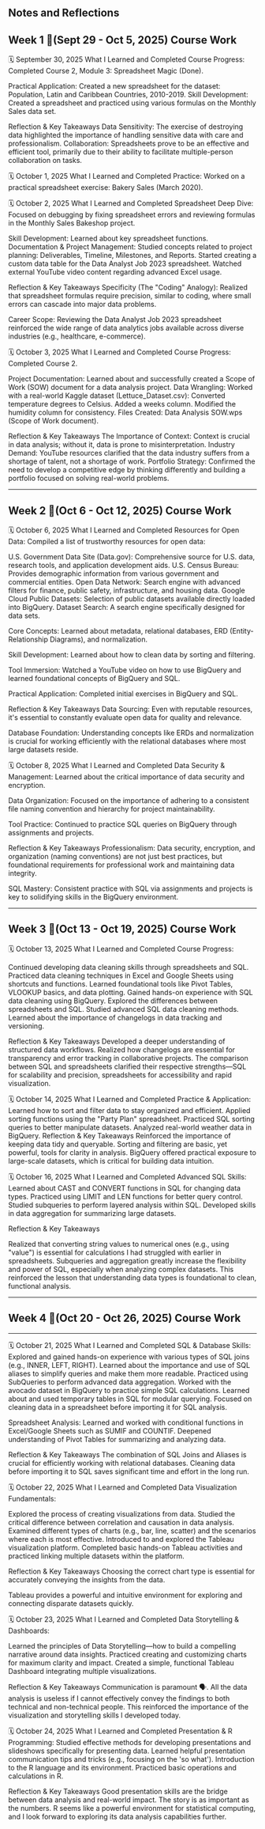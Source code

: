 Notes and Reflections 
------------------------------------------------------

## Week 1 📅(Sept 29 - Oct 5, 2025) Course Work

🗓️ September 30, 2025
What I Learned and Completed
Course Progress: Completed Course 2, Module 3: Spreadsheet Magic (Done).

Practical Application: Created a new spreadsheet for the dataset: Population, Latin and Caribbean Countries, 2010-2019.
Skill Development: Created a spreadsheet and practiced using various formulas on the Monthly Sales data set.

Reflection & Key Takeaways
Data Sensitivity: The exercise of destroying data highlighted the importance of handling sensitive data with care and professionalism.
Collaboration: Spreadsheets prove to be an effective and efficient tool, primarily due to their ability to facilitate multiple-person collaboration on tasks.

🗓️ October 1, 2025
What I Learned and Completed
Practice: Worked on a practical spreadsheet exercise: Bakery Sales (March 2020).

🗓️ October 2, 2025
What I Learned and Completed
Spreadsheet Deep Dive: Focused on debugging by fixing spreadsheet errors and reviewing formulas in the Monthly Sales Bakeshop project.

Skill Development: Learned about key spreadsheet functions.
Documentation & Project Management: Studied concepts related to project planning: Deliverables, Timeline, Milestones, and Reports.
Started creating a custom data table for the Data Analyst Job 2023 spreadsheet.
Watched external YouTube video content regarding advanced Excel usage.

Reflection & Key Takeaways
Specificity (The "Coding" Analogy): Realized that spreadsheet formulas require precision, similar to coding, where small errors can cascade into major data problems.

Career Scope: Reviewing the Data Analyst Job 2023 spreadsheet reinforced the wide range of data analytics jobs available across diverse industries (e.g., healthcare, e-commerce).

🗓️ October 3, 2025
What I Learned and Completed
Course Progress: Completed Course 2.

Project Documentation: Learned about and successfully created a Scope of Work (SOW) document for a data analysis project.
Data Wrangling: Worked with a real-world Kaggle dataset (Lettuce_Dataset.csv):
Converted temperature degrees to Celsius.
Added a weeks column.
Modified the humidity column for consistency.
Files Created: Data Analysis SOW.wps (Scope of Work document).

Reflection & Key Takeaways
The Importance of Context: Context is crucial in data analysis; without it, data is prone to misinterpretation.
Industry Demand: YouTube resources clarified that the data industry suffers from a shortage of talent, not a shortage of work.
Portfolio Strategy: Confirmed the need to develop a competitive edge by thinking differently and building a portfolio focused on solving real-world problems.

---
## Week 2 📅(Oct 6 - Oct 12, 2025) Course Work
🗓️ October 6, 2025
What I Learned and Completed
Resources for Open Data: Compiled a list of trustworthy resources for open data:

U.S. Government Data Site (Data.gov): Comprehensive source for U.S. data, research tools, and application development aids.
U.S. Census Bureau: Provides demographic information from various government and commercial entities.
Open Data Network: Search engine with advanced filters for finance, public safety, infrastructure, and housing data.
Google Cloud Public Datasets: Selection of public datasets available directly loaded into BigQuery.
Dataset Search: A search engine specifically designed for data sets.

Core Concepts: Learned about metadata, relational databases, ERD (Entity-Relationship Diagrams), and normalization.

Skill Development: Learned about how to clean data by sorting and filtering.

Tool Immersion: Watched a YouTube video on how to use BigQuery and learned foundational concepts of BigQuery and SQL.

Practical Application: Completed initial exercises in BigQuery and SQL.

Reflection & Key Takeaways
Data Sourcing: Even with reputable resources, it's essential to constantly evaluate open data for quality and relevance.

Database Foundation: Understanding concepts like ERDs and normalization is crucial for working efficiently with the relational databases where most large datasets reside.

🗓️ October 8, 2025
What I Learned and Completed
Data Security & Management: Learned about the critical importance of data security and encryption.

Data Organization: Focused on the importance of adhering to a consistent file naming convention and hierarchy for project maintainability.

Tool Practice: Continued to practice SQL queries on BigQuery through assignments and projects.

Reflection & Key Takeaways
Professionalism: Data security, encryption, and organization (naming conventions) are not just best practices, but foundational requirements for professional work and maintaining data integrity.

SQL Mastery: Consistent practice with SQL via assignments and projects is key to solidifying skills in the BigQuery environment.

-----
## Week 3 📅(Oct 13 - Oct 19, 2025) Course Work

🗓️ October 13, 2025
What I Learned and Completed
Course Progress: 

Continued developing data cleaning skills through spreadsheets and SQL.
Practiced data cleaning techniques in Excel and Google Sheets using shortcuts and functions.
Learned foundational tools like Pivot Tables, VLOOKUP basics, and data plotting.
Gained hands-on experience with SQL data cleaning using BigQuery.
Explored the differences between spreadsheets and SQL.
Studied advanced SQL data cleaning methods.
Learned about the importance of changelogs in data tracking and versioning.

Reflection & Key Takeaways
Developed a deeper understanding of structured data workflows.
Realized how changelogs are essential for transparency and error tracking in collaborative projects.
The comparison between SQL and spreadsheets clarified their respective strengths—SQL for scalability and precision, spreadsheets for accessibility and rapid visualization.

🗓️ October 14, 2025
What I Learned and Completed
Practice & Application:
Learned how to sort and filter data to stay organized and efficient.
Applied sorting functions using the "Party Plan" spreadsheet.
Practiced SQL sorting queries to better manipulate datasets.
Analyzed real-world weather data in BigQuery.
Reflection & Key Takeaways
Reinforced the importance of keeping data tidy and queryable.
Sorting and filtering are basic, yet powerful, tools for clarity in analysis.
BigQuery offered practical exposure to large-scale datasets, which is critical for building data intuition.

🗓️ October 16, 2025
What I Learned and Completed
Advanced SQL Skills:
Learned about CAST and CONVERT functions in SQL for changing data types.
Practiced using LIMIT and LEN functions for better query control.
Studied subqueries to perform layered analysis within SQL.
Developed skills in data aggregation for summarizing large datasets.

Reflection & Key Takeaways

Realized that converting string values to numerical ones (e.g., using "value") is essential for calculations I had struggled with earlier in spreadsheets.
Subqueries and aggregation greatly increase the flexibility and power of SQL, especially when analyzing complex datasets.
This reinforced the lesson that understanding data types is foundational to clean, functional analysis.

-----
## Week 4 📅(Oct 20 - Oct 26, 2025) Course Work
------
🗓️ October 21, 2025
What I Learned and Completed
SQL & Database Skills:
Explored and gained hands-on experience with various types of SQL joins (e.g., INNER, LEFT, RIGHT).
Learned about the importance and use of SQL aliases to simplify queries and make them more readable.
Practiced using SubQueries to perform advanced data aggregation.
Worked with the avocado dataset in BigQuery to practice simple SQL calculations.
Learned about and used temporary tables in SQL for modular querying.
Focused on cleaning data in a spreadsheet before importing it for SQL analysis.

Spreadsheet Analysis:
Learned and worked with conditional functions in Excel/Google Sheets such as SUMIF and COUNTIF.
Deepened understanding of Pivot Tables for summarizing and analyzing data.

Reflection & Key Takeaways
The combination of SQL Joins and Aliases is crucial for efficiently working with relational databases.
Cleaning data before importing it to SQL saves significant time and effort in the long run.

🗓️ October 22, 2025
What I Learned and Completed
Data Visualization Fundamentals:

Explored the process of creating visualizations from data.
Studied the critical difference between correlation and causation in data analysis.
Examined different types of charts (e.g., bar, line, scatter) and the scenarios where each is most effective.
Introduced to and explored the Tableau visualization platform.
Completed basic hands-on Tableau activities and practiced linking multiple datasets within the platform.

Reflection & Key Takeaways
Choosing the correct chart type is essential for accurately conveying the insights from the data.

Tableau provides a powerful and intuitive environment for exploring and connecting disparate datasets quickly.

🗓️ October 23, 2025
What I Learned and Completed
Data Storytelling & Dashboards:

Learned the principles of Data Storytelling—how to build a compelling narrative around data insights.
Practiced creating and customizing charts for maximum clarity and impact.
Created a simple, functional Tableau Dashboard integrating multiple visualizations.

Reflection & Key Takeaways
Communication is paramount 🗣️. All the data analysis is useless if I cannot effectively convey the findings to both technical and non-technical people. This reinforced the importance of the visualization and storytelling skills I developed today.

🗓️ October 24, 2025
What I Learned and Completed
Presentation & R Programming:
Studied effective methods for developing presentations and slideshows specifically for presenting data.
Learned helpful presentation communication tips and tricks (e.g., focusing on the 'so what').
Introduction to the R language and its environment.
Practiced basic operations and calculations in R.

Reflection & Key Takeaways
Good presentation skills are the bridge between data analysis and real-world impact. The story is as important as the numbers.
R seems like a powerful environment for statistical computing, and I look forward to exploring its data analysis capabilities further.

